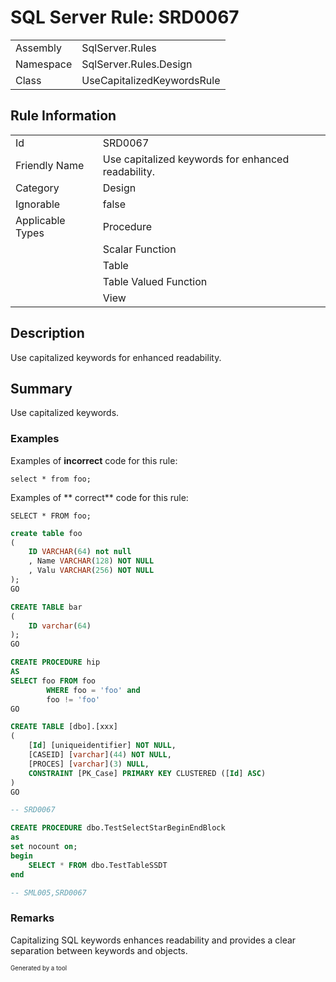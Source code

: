 ﻿# SQL Server Rule: SRD0067
  
|    |    |
|----|----|
| Assembly | SqlServer.Rules |
| Namespace | SqlServer.Rules.Design |
| Class | UseCapitalizedKeywordsRule |
  
## Rule Information
  
|    |    |
|----|----|
| Id | SRD0067 |
| Friendly Name | Use capitalized keywords for enhanced readability. |
| Category | Design |
| Ignorable | false |
| Applicable Types | Procedure  |
|   | Scalar Function |
|   | Table |
|   | Table Valued Function |
|   | View |
  
## Description
  
Use capitalized keywords for enhanced readability.
  
## Summary
  
Use capitalized keywords.
  
### Examples
  

Examples of **incorrect** code for this rule:
```tsql
select * from foo;
```
Examples of ** correct** code for this rule:
```tsql
SELECT * FROM foo;
```
  
```sql
create table foo
( 
	ID VARCHAR(64) not null
	, Name VARCHAR(128) NOT NULL
	, Valu VARCHAR(256) NOT NULL
);
GO

CREATE TABLE bar
( 
	ID varchar(64)
);
GO

CREATE PROCEDURE hip
AS
SELECT foo FROM foo 
		WHERE foo = 'foo' and
		foo != 'foo'
GO

CREATE TABLE [dbo].[xxx]
(
	[Id] [uniqueidentifier] NOT NULL,
    [CASEID] [varchar](44) NOT NULL,
	[PROCES] [varchar](3) NULL,
    CONSTRAINT [PK_Case] PRIMARY KEY CLUSTERED ([Id] ASC)
)
GO

-- SRD0067
```
```sql
CREATE PROCEDURE dbo.TestSelectStarBeginEndBlock
as
set nocount on;
begin
	SELECT * FROM dbo.TestTableSSDT
end

-- SML005,SRD0067
```
  
### Remarks
  
Capitalizing SQL keywords enhances readability and provides a clear separation between keywords and objects.
  
<sub><sup>Generated by a tool</sup></sub>
